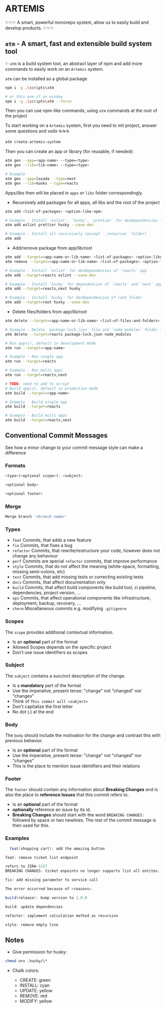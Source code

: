 # ARTEMIS

✨✨✨ A smart, powerful monorepo system, allow us to easily build and develop products. ✨✨✨

## `atm` - A smart, fast and extensible build system tool

✨ `atm` is a build system tool, an abstract layer of npm and add more commands to easily work on an `Artemis` system.

<!-- TODO: need to break atm to an other repo. Maybe use an organization -->

`atm` can be installed as a global package

```bash
npm i -g .\scripts\atm

# or this one if on window
npm i -g .\scripts\atm --force
```

Then you can use npm-like commands, using `atm` commands at the root of the project

To start working on a `Artemis` system, first you need to init project, answer some questions and _voila_ ☕☕☕

```bash
atm create-artemis-system
```

Then you can create an app or library (for reusable, if needed):

```bash
atm gen --app=<app-name> --type=<type>
atm gen --lib=<lib-name> --type=<type>

# Example
atm gen --app=lazada --type=next
atm gen --lib=hooks --type=reacts
```

Apps/libs then will be placed in `apps` or `libs` folder correspondingly.

<!-- TODO: update them -->

- Recursively add packages for all apps, all libs and the root of the project

```bash
atm add <list-of-packages> <option-like-npm>

# Example - Install `eslint`, `husky`, `prettier` for devDependencies for all of root and all apps, all libs
atm add eslint prettier husky --save-dev

# Example - Install all recursively (except `_resources` folder)
atm add
```

- Add/remove package from app/lib/root

```bash
atm add --target=<app-name-or-lib-name> <list-of-packages> <option-like-npm>
atm remove --target=<app-name-or-lib-name> <list-of-packages> <option-like-npm>

# Example - Install `eslint` for devDependencies of `reacts` app
atm add --target=reacts eslint --save-dev

# Example - Install `husky` for dependencies of `reacts` and `next` apps
atm add --target=reacts,next husky

# Example - Install `husky` for devDependencies of root folder
atm add --target=root husky --save-dev
```

- Delete files/folders from app/lib/root

```bash
atm delete --target=<app-name-or-lib-name> <list-of-files-and-folders>

# Example - Delete `package-lock.json` file and `node_modules` folder in `reacts` app
atm delete --target=reacts package-lock.json node_modules
```

```bash
# Run app(s), default in development mode
atm run --target=<app-name>

# Example - Run single app
atm run --target=reacts

# Example - Run multi apps
atm run --target=reacts,next
```

```bash
# TODO: need to add to script
# Build app(s), default in production mode
atm build --target=<app-name>

# Example - Build single app
atm build --target=reacts

# Example - Build multi apps
atm build --target=reacts,next
```

## Conventional Commit Messages

See how a minor change to your commit message style can make a difference

### Formats

```javascript
<type>(<optional scope>): <subject>

<optional body>

<optional footer>
```

### Merge

```javascript
Merge branch '<branch name>'
```

### Types

- `feat` Commits, that adds a new feature
- `fix` Commits, that fixes a bug
- `refactor` Commits, that rewrite/restructure your code, however does not change any behaviour
- `perf` Commits are special `refactor` commits, that improve performance
- `style` Commits, that do not affect the meaning (white-space, formatting, missing semi-colons, etc)
- `test` Commits, that add missing tests or correcting existing tests
- `docs` Commits, that affect documentation only
- `build` Commits, that affect build components like build tool, ci pipeline, dependencies, project version, ...
- `ops` Commits, that affect operational components like infrastructure, deployment, backup, recovery, ...
- `chore` Miscellaneous commits e.g. modifying `.gitignore`

### Scopes

The `scope` provides additional contextual information.

- Is an **optional** part of the format
- Allowed Scopes depends on the specific project
- Don't use issue identifiers as scopes

### Subject

The `subject` contains a succinct description of the change.

- Is a **mandatory** part of the format
- Use the imperative, present tense: "change" not "changed" nor "changes"
- Think of `This commit will <subject>`
- Don't capitalize the first letter
- No dot (.) at the end

### Body

The `body` should include the motivation for the change and contrast this with previous behavior.

- Is an **optional** part of the format
- Use the imperative, present tense: "change" not "changed" nor "changes"
- This is the place to mention issue identifiers and their relations

### Footer

The `footer` should contain any information about **Breaking Changes** and is also the place to **reference Issues** that this commit refers to.

- Is an **optional** part of the format
- **optionally** reference an issue by its id.
- **Breaking Changes** should start with the word `BREAKING CHANGES:` followed by space or two newlines. The rest of the commit message is then used for this.

### Examples

```java
  feat(shopping cart): add the amazing button
```

```java
feat: remove ticket list endpoint

refers to JIRA-1337
BREAKING CHANGES: ticket enpoints no longer supports list all entites.
```

```java
fix: add missing parameter to service call

The error occurred because of <reasons>.
```

```java
build(release): bump version to 1.0.0
```

```java
build: update dependencies
```

```java
refactor: implement calculation method as recursion
```

```java
style: remove empty line
```

## Notes

- Give permission for husky:

```bash
chmod u+x .husky/\*
```

- Chalk colors:

  - CREATE: green
  - INSTALL: cyan
  - UPDATE: yellow
  - REMOVE: red
  - MODIFY: yellow
